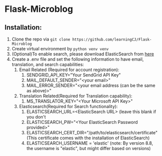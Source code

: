 # Flask-Microblog

## Installation:
1. Clone the repo via `git clone https://github.com/learningCJ/Flask-Microblog`
2. Create virtual environment by `python venv venv`
3. (Optional)To enable search, please download ElasticSearch from [here](https://www.elastic.co/guide/en/elasticsearch/client/python-api/current/installation.html)
4. Create a .env file and set the following information to have email, translation, and search capabilities:
   1. Email Related (Required for account registration):
      1. SENDGRID_API_KEY="Your SendGrid API Key"
      2. MAIL_DEFAULT_SENDER="\<your email\>"
      3. MAIL_ERROR_SENDER="\<your email address (can be the same as above)\>"
   3. Translation Related(Required for Translation capability):
      1. MS_TRANSLATOR_KEY="\<Your Microsoft API Key\>"
   4. Elasticsearch(Required for Search functionality):
      1. ELASTICSEARCH_URL=\<ElasticSearch URL\> (leave this blank if you don't 
      2. ELASTICSEARCH_PW="\<Your ElasticSearch Password provided\>"
      3. ELASTICSEARCH_CERT_DIR="/path/to/elasticsearch/certificate" (This certificate comes with the installation of ElasticSearch)
      4. ELASTICSEARCH_USERNAME = 'elastic' (note: By version 8.8, the username is "elastic", but might differ based on versions)

